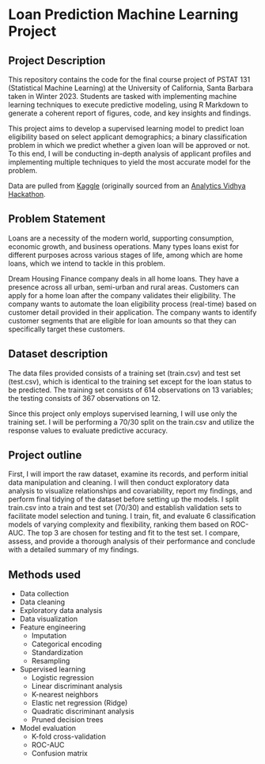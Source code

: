 # Loan Prediction Machine Learning Project

## Project Description 
This repository contains the code for the final course project of PSTAT 131 (Statistical Machine Learning) at the University of California, Santa Barbara taken in Winter 2023. Students are tasked with implementing machine learning techniques to execute predictive modeling, using R Markdown to generate a coherent report of figures, code, and key insights and findings. 

This project aims to develop a supervised learning model to predict loan eligibility based on select applicant demographics; a binary classification problem in which we predict whether a given loan will be approved or not. To this end, I will be conducting in-depth analysis of applicant profiles and implementing multiple techniques to yield the most accurate model for the problem. 

Data are pulled from [Kaggle](https://www.kaggle.com/datasets/vikasukani/loan-eligible-dataset) (originally sourced from an [Analytics Vidhya Hackathon](https://datahack.analyticsvidhya.com/contest/practice-problem-loan-prediction-iii/#ProblemStatement). 

## Problem Statement
Loans are a necessity of the modern world, supporting consumption, economic growth, and business operations. Many types loans exist for different purposes across various stages of life, among which are home loans, which we intend to tackle in this problem. 

Dream Housing Finance company deals in all home loans. They have a presence across all urban, semi-urban and rural areas. Customers can apply for a home loan after the company validates their eligibility. The company wants to automate the loan eligibility process (real-time) based on customer detail provided in their application. The company wants to identify customer segments that are eligible for loan amounts so that they can specifically target these customers.

## Dataset description
The data files provided consists of a training set (train.csv) and test set (test.csv), which is identical to the training set except for the loan status to be predicted. The training set consists of 614 observations on 13 variables; the testing consists of 367 observations on 12. 

Since this project only employs supervised learning, I will use only the training set. I will be performing a 70/30 split on the train.csv and utilize the response values to evaluate predictive accuracy. 

## Project outline 
First, I will import the raw dataset, examine its records, and perform initial data manipulation and cleaning. I will then conduct exploratory data analysis to visualize relationships and covariability, report my findings, and perform final tidying of the dataset before setting up the models. I split train.csv into a train and test set (70/30) and establish validation sets to facilitate model selection and tuning. I train, fit, and evaluate 6 classification models of varying complexity and flexibility, ranking them based on ROC-AUC. The top 3 are chosen for testing and fit to the test set. I compare, assess, and provide a thorough analysis of their performance and conclude with a detailed summary of my findings. 

## Methods used 
* Data collection 
* Data cleaning 
* Exploratory data analysis 
* Data visualization
* Feature engineering
    * Imputation
    * Categorical encoding
    * Standardization 
    * Resampling 
* Supervised learning 
    * Logistic regression
    * Linear discriminant analysis
    * K-nearest neighbors
    * Elastic net regression (Ridge) 
    * Quadratic discriminant analysis
    * Pruned decision trees 
* Model evaluation
    * K-fold cross-validation
    * ROC-AUC 
    * Confusion matrix 
